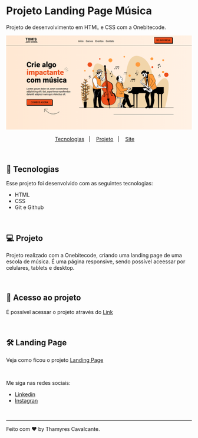 # Projeto Landing Page Música

Projeto de desenvolvimento em HTML e CSS com a Onebitecode.


![](img/Capa.png)


<p align="center">
  <a href="#-tecnologias">Tecnologias</a>&nbsp;&nbsp;&nbsp;|&nbsp;&nbsp;&nbsp;  
  <a href="#-projeto">Projeto</a>&nbsp;&nbsp;&nbsp;|&nbsp;&nbsp;&nbsp;  
  <a href="#-page">Site</a>&nbsp;&nbsp;&nbsp;&nbsp;&nbsp;&nbsp;
</p>

<br>


## 🚀 Tecnologias

Esse projeto foi desenvolvido com as seguintes tecnologias:

- HTML
- CSS
- Git e Github

<br>

## 💻 Projeto

Projeto realizado com a Onebitecode, criando uma landing page de uma escola de música. É uma página responsive, sendo possível aceessar por celulares, tablets e desktop.

<br>

## 📁 Acesso ao projeto

É possível acessar o projeto através do [Link](https://github.com/Thamyresmya/Landing-page-Jazz)

<br>

## 🛠️ Landing Page

Veja como ficou o projeto [Landing Page](https://thamyresmya.github.io/Landing-page-Jazz/#)


<br>

Me siga nas redes sociais:
- [Linkedin](https://www.linkedin.com/in/thamyrescavalcante/)
- [Instagran](https://www.instagram.com/thamyres__cavalcante/)

<br>

---

Feito com ♥ by Thamyres Cavalcante.



